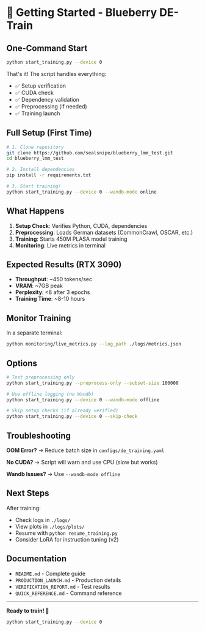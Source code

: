 # 🚀 Getting Started - Blueberry DE-Train

## One-Command Start

```bash
python start_training.py --device 0
```

That's it! The script handles everything:
- ✅ Setup verification
- ✅ CUDA check
- ✅ Dependency validation
- ✅ Preprocessing (if needed)
- ✅ Training launch

## Full Setup (First Time)

```bash
# 1. Clone repository
git clone https://github.com/sealsnipe/blueberry_lmm_test.git
cd blueberry_lmm_test

# 2. Install dependencies
pip install -r requirements.txt

# 3. Start training!
python start_training.py --device 0 --wandb-mode online
```

## What Happens

1. **Setup Check**: Verifies Python, CUDA, dependencies
2. **Preprocessing**: Loads German datasets (CommonCrawl, OSCAR, etc.)
3. **Training**: Starts 450M PLASA model training
4. **Monitoring**: Live metrics in terminal

## Expected Results (RTX 3090)

- **Throughput**: ~450 tokens/sec
- **VRAM**: ~7GB peak
- **Perplexity**: <8 after 3 epochs
- **Training Time**: ~8-10 hours

## Monitor Training

In a separate terminal:
```bash
python monitoring/live_metrics.py --log_path ./logs/metrics.json
```

## Options

```bash
# Test preprocessing only
python start_training.py --preprocess-only --subset-size 100000

# Use offline logging (no Wandb)
python start_training.py --device 0 --wandb-mode offline

# Skip setup checks (if already verified)
python start_training.py --device 0 --skip-check
```

## Troubleshooting

**OOM Error?** → Reduce batch size in `configs/de_training.yaml`

**No CUDA?** → Script will warn and use CPU (slow but works)

**Wandb Issues?** → Use `--wandb-mode offline`

## Next Steps

After training:
- Check logs in `./logs/`
- View plots in `./logs/plots/`
- Resume with `python resume_training.py`
- Consider LoRA for instruction tuning (v2)

## Documentation

- `README.md` - Complete guide
- `PRODUCTION_LAUNCH.md` - Production details
- `VERIFICATION_REPORT.md` - Test results
- `QUICK_REFERENCE.md` - Command reference

---

**Ready to train! 🚀**

```bash
python start_training.py --device 0
```

